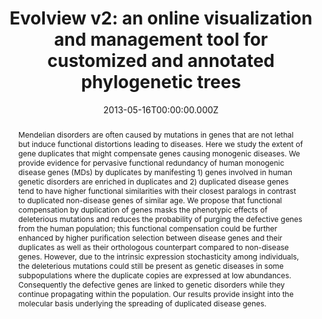 ﻿---
title: "Evolview v2: an online visualization and management tool for customized and annotated phylogenetic trees"
publication_types: ["2"]
# Author notes (optional)
authors: 
  - Zilong He
  - Huangkai Zhang
  - Shenghan Gao
  - Martin J. Lercher
  - Wei-Hua Chen
  - Songnian Hu


# Author notes (optional)
author_notes: []

publication_short: 
abstract: >-
  Mendelian disorders are often caused by mutations in genes that are not lethal but induce functional distortions leading to diseases. Here we study the extent of gene duplicates that might compensate genes causing monogenic diseases. We provide evidence for pervasive functional redundancy of human monogenic disease genes (MDs) by duplicates by manifesting 1) genes involved in human genetic disorders are enriched in duplicates and 2) duplicated disease genes tend to have higher functional similarities with their closest paralogs in contrast to duplicated non-disease genes of similar age. We propose that functional compensation by duplication of genes masks the phenotypic effects of deleterious mutations and reduces the probability of purging the defective genes from the human population; this functional compensation could be further enhanced by higher purification selection between disease genes and their duplicates as well as their orthologous counterpart compared to non-disease genes. However, due to the intrinsic expression stochasticity among individuals, the deleterious mutations could still be present as genetic diseases in some subpopulations where the duplicate copies are expressed at low abundances. Consequently the defective genes are linked to genetic disorders while they continue propagating within the population. Our results provide insight into the molecular basis underlying the spreading of duplicated disease genes.

draft: false
featured: ture

slides: null
url_pdf: ''
image:
  caption: ""
  focal_point: ""
  preview_only: false
summary: ""
url_dataset: ""
url_project: ""
url_source: ""
url_video: ""

doi: 10.1371/journal.pcbi.1003073
tags:
  - PLoS Comput Biol
publication: PLoS Comput Biol
projects: []
date: 2013-05-16T00:00:00.000Z
url_slides: ""
publishDate: 2017-01-01T00:00:00.000Z
url_poster: ""
url_code: ""
---

